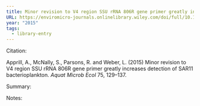 ```yaml
---
title: Minor revision to V4 region SSU rRNA 806R gene primer greatly increases detection of SAR11 bacterioplankton.
URL: https://enviromicro-journals.onlinelibrary.wiley.com/doi/full/10.1111/jam.14380
year: "2015"
tags:
  - library-entry
---
```

Citation:

Apprill, A., McNally, S., Parsons, R. and Weber, L. (2015) Minor revision to V4 region SSU rRNA 806R gene primer greatly increases detection of SAR11 bacterioplankton. _Aquat Microb Ecol_ 75, 129–137.

Summary:


Notes:
